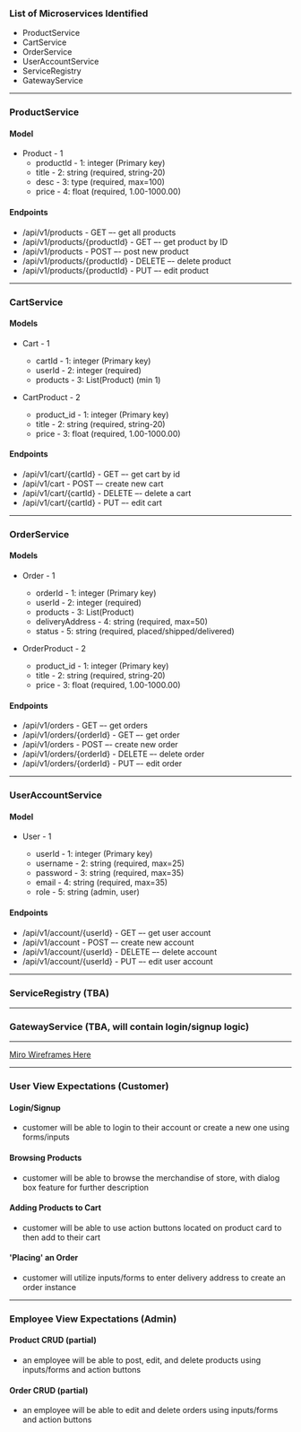 ### List of Microservices Identified 
- ProductService 
- CartService 
- OrderService
- UserAccountService 
- ServiceRegistry
- GatewayService
********************************* 
### ProductService 
#### Model
- Product - 1 
    - productId - 1: integer (Primary key)
    - title - 2: string (required, string-20)
    - desc - 3: type (required, max=100)
    - price - 4: float (required, 1.00-1000.00)

#### Endpoints 
- /api/v1/products - GET –- get all products 
- /api/v1/products/{productId} - GET –- get product by ID
- /api/v1/products - POST –- post new product  
- /api/v1/products/{productId} - DELETE –- delete product   
- /api/v1/products/{productId} - PUT –- edit product  
********************************* 
### CartService 
#### Models 
- Cart - 1 

    - cartId - 1: integer (Primary key)
    - userId - 2: integer (required)
    - products - 3: List(Product) (min 1)

- CartProduct - 2 

    - product_id - 1: integer (Primary key)
    - title - 2: string (required, string-20)
    - price - 3: float (required, 1.00-1000.00)

#### Endpoints 
- /api/v1/cart/{cartId} - GET –- get cart by id
- /api/v1/cart - POST –- create new cart 
- /api/v1/cart/{cartId} - DELETE –- delete a cart  
- /api/v1/cart/{cartId} - PUT –- edit cart   
********************************* 
### OrderService 
#### Models 
- Order - 1 

    - orderId - 1: integer (Primary key)
    - userId - 2: integer (required)
    - products - 3: List(Product)
    - deliveryAddress - 4: string (required, max=50)
    - status - 5: string (required, placed/shipped/delivered)

- OrderProduct - 2 

    - product_id - 1: integer (Primary key)
    - title - 2: string (required, string-20)
    - price - 3: float (required, 1.00-1000.00)

#### Endpoints 
- /api/v1/orders - GET –- get orders  
- /api/v1/orders/{orderId} - GET –- get order 
- /api/v1/orders - POST –- create new order  
- /api/v1/orders/{orderId} - DELETE –- delete order   
- /api/v1/orders/{orderId} - PUT –- edit order    
********************************** 
### UserAccountService 
#### Model
- User - 1  

    - userId - 1: integer (Primary key)
    - username - 2: string (required, max=25)
    - password - 3: string (required, max=35)
    - email - 4: string (required, max=35)
    - role - 5: string (admin, user)

#### Endpoints 
- /api/v1/account/{userId} - GET –- get user account 
- /api/v1/account - POST –- create new account 
- /api/v1/account/{userId} - DELETE –- delete account   
- /api/v1/account/{userId} - PUT –- edit user account
********************************** 
### ServiceRegistry (TBA)
********************************* 
### GatewayService (TBA, will contain login/signup logic)
********************************* 
[Miro Wireframes Here](https://miro.com/welcomeonboard/WUxlT0RnUTg4b0hOODJpV2NVcmZMZ3laa3VNcTlORkVhckhTaTF6YVFFRGZJaTFOZnR0cDBzU0Fraks4cFBQd3wzMDc0NDU3MzY2MjM4MjQ4MDEx?share_link_id=423257455910)
********************************* 
### User View Expectations (Customer)
#### Login/Signup
- customer will be able to login to their account or create a new one using forms/inputs
#### Browsing Products 
- customer will be able to browse the merchandise of store, with dialog box feature for further description
#### Adding Products to Cart
- customer will be able to use action buttons located on product card to then add to their cart 
#### 'Placing' an Order 
- customer will utilize inputs/forms to enter delivery address to create an order instance
********************************* 
### Employee View Expectations (Admin)
#### Product CRUD (partial)
- an employee will be able to post, edit, and delete products using inputs/forms and action buttons
#### Order CRUD (partial)
- an employee will be able to edit and delete orders using inputs/forms and action buttons

